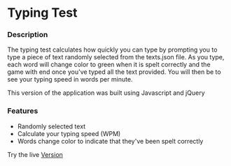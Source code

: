 # Typing Test

### Description
The typing test calculates how quickly you can type by prompting you to type a piece of text randomly selected from the texts.json file. As you type, each word will change color to green when it is spelt correctly and the game with end once you've typed all the text provided. You will then be to see your typing speed in words  per minute.

This version of the application was built using Javascript and jQuery

### Features
- Randomly selected text
- Calculate your typing speed (WPM)
- Words change color to indicate that they've been spelt correctly

Try the live [Version](https://www.lakostik.com/project/typing-speed/ "Working Version")
